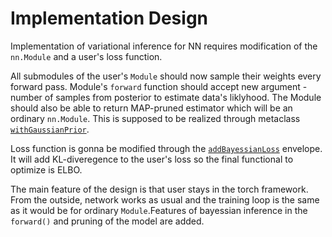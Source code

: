 # Implementation Design

Implementation of variational inference for NN requires modification of the ```nn.Module``` and a user's loss function.

All submodules of the user's ```Module``` should now sample their weights every forward pass. Module's ```forward``` function should accept new argument - number of samples from posterior to estimate data's liklyhood. The Module should also be able to return MAP-pruned estimator which will be an ordinary ```nn.Module```. This is supposed to be realized through metaclass [```withGaussianPrior```](../../src/variational_gaussian/prior.py).

Loss function is gonna be modified through the [```addBayessianLoss```](../../src/variational_gaussian/loss.py) envelope. It will add KL-diveregence to the user's loss so the final functional to optimize is ELBO.

The main feature of the design is that user stays in the torch framework. From the outside, network works as usual and the training loop is the same as it would be for ordinary ```Module```.Features of bayessian inference in the ```forward()``` and pruning of the model are added.
